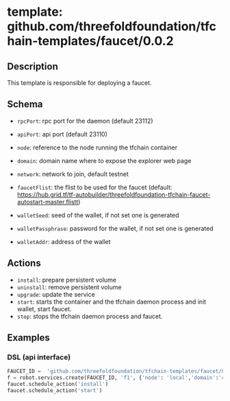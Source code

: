 # template: github.com/threefoldfoundation/tfchain-templates/faucet/0.0.2

## Description

This template is responsible for deploying a faucet.

## Schema

- `rpcPort`: rpc port for the daemon (default 23112)
- `apiPort`: api port (default 23110)
- `node`: reference to the node running the tfchain container
- `domain`: domain name where to expose the explorer web page
- `network`: network to join, default testnet
- `faucetFlist`: the flist to be used for the faucet (default: https://hub.grid.tf/tf-autobuilder/threefoldfoundation-tfchain-faucet-autostart-master.flistt)

- `walletSeed`: seed of the wallet, if not set one is generated
- `walletPassphrase`: password for the wallet, if not set one is generated
- `walletAddr`: address of the wallet

## Actions

- `install`: prepare persistent volume
- `uninstall`: remove persistent volume
- `upgrade`: update the service
- `start`: starts the container and the tfchain daemon process and init wallet, start faucet.
- `stop`: stops the tfchain daemon process and faucet.


## Examples

### DSL (api interface)

```python
FAUCET_ID =  'github.com/threefoldfoundation/tfchain-templates/faucet/0.0.2'  
f = robot.services.create(FAUCET_ID, 'f1', {'node': 'local','domain':'coolcoin', 'network':'devnet'} )
faucet.schedule_action('install')
faucet.schedule_action('start')
```

